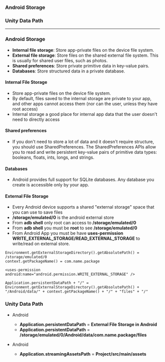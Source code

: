
### Android Storage
### Unity Data Path

--------------------

### Android Storage
  * **Internal file storage**: Store app-private files on the device file system.
  * **External file storage**: Store files on the shared external file system. This is usually for shared user files, such as photos.
  * **Shared preferences**: Store private primitive data in key-value pairs.
  * **Databases**: Store structured data in a private database.
  
#### Internal File Storage

* Store app-private files on the device file system.
* By default, files saved to the internal storage are private to your app, and other apps cannot access them (nor can the user, unless they have root access)
* Internal storage a good place for internal app data that the user doesn't need to directly access

#### Shared preferences
* If you don't need to store a lot of data and it doesn't require structure, you should use SharedPreferences. The SharedPreferences APIs allow you to read and write persistent key-value pairs of primitive data types: booleans, floats, ints, longs, and strings.

#### Databases
* Android provides full support for SQLite databases. Any database you create is accessible only by your app.

#### External File Storage

* Every Android device supports a shared "external storage" space that you can use to save files
* **/storage/emulated/0** is the android external store
* From **adb shell** only root can access to **/storage/emulated/0**
* From **adb shell** you must be **root** to see **/storage/emulated/0**
* From Android App you must be have **uses-permission WRITE_EXTERNAL_STORAGE/READ_EXTERNAL_STORAGE** to write/read on external store.

```
Environment.getExternalStorageDirectory().getAbsolutePath() = /storage/emulated/0
context.getPackageName() = com.name.package

<uses-permission android:name="android.permission.WRITE_EXTERNAL_STORAGE" />

Application.persistentDataPath + "/" = Environment.getExternalStorageDirectory().getAbsolutePath() + "/Android/data/" + context.getPackageName() + "/" + "files" + "/"

```

### Unity Data Path

* Android
  * **Application.persistentDataPath** = **External File Storage in Android**
  * **Application.persistentDataPath** = **/storage/emulated/0/Android/data/com.name.package/files**
  
* Android
  * **Application.streamingAssetsPath** = **Project/src/main/assets**






